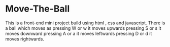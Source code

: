 # Move-The-Ball
This is a front-end mini project build using html , css and javascript.
There is a ball which moves as 
pressing W or w it moves upwards
pressing S or s it moves downward
pressing A or a it moves leftwards
pressing D or d it moves rightwards.
